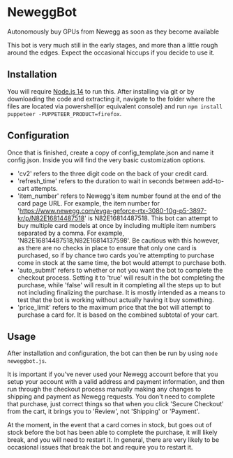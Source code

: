 # NeweggBot
Autonomously buy GPUs from Newegg as soon as they become available

This bot is very much still in the early stages, and more than a little rough around the edges.  Expect the occasional hiccups if you decide to use it.

## Installation
You will require [Node.js 14](https://nodejs.org/en/) to run this.
After installing via git or by downloading the code and extracting it, navigate to the folder where the files are located via powershell(or equivalent console) and run `npm install puppeteer -PUPPETEER_PRODUCT=firefox`.

## Configuration
Once that is finished, create a copy of config_template.json and name it config.json.  Inside you will find the very basic customization options.  
- 'cv2' refers to the three digit code on the back of your credit card.  
- 'refresh_time' refers to the duration to wait in seconds between add-to-cart attempts.  
- 'item_number' refers to Newegg's item number found at the end of the card page URL.  For example, the item number for 'https://www.newegg.com/evga-geforce-rtx-3080-10g-p5-3897-kr/p/N82E16814487518' is N82E16814487518.  This bot can attempt to buy multiple card models at once by including multiple item numbers separated by a comma.  For example, 'N82E16814487518,N82E16814137598'.  Be cautious with this however, as there are no checks in place to ensure that only one card is purchased, so if by chance two cards you're attempting to purchase come in stock at the same time, the bot would attempt to purchase both.    
- 'auto_submit' refers to whether or not you want the bot to complete the checkout process.  Setting it to 'true' will result in the bot completing the purchase, while 'false' will result in it completing all the steps up to but not including finalizing the purchase.  It is mostly intended as a means to test that the bot is working without actually having it buy something.
- 'price_limit' refers to the maximum price that the bot will attempt to purchase a card for.  It is based on the combined subtotal of your cart.  

## Usage
After installation and configuration, the bot can then be run by using `node neweggbot.js`. 

It is important if you've never used your Newegg account before that you setup your account with a valid address and payment information, and then run through the checkout process manually making any changes to shipping and payment as Newegg requests.  You don't need to complete that purchase, just correct things so that when you click 'Secure Checkout' from the cart, it brings you to 'Review', not 'Shipping' or 'Payment'.

At the moment, in the event that a card comes in stock, but goes out of stock before the bot has been able to complete the purchase, it will likely break, and you will need to restart it.  In general, there are very likely to be occasional issues that break the bot and require you to restart it.


